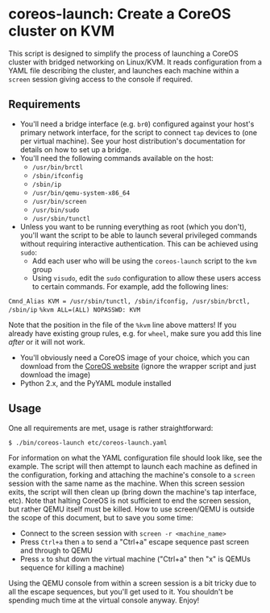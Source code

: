 # coreos-launch: Create a CoreOS cluster on KVM

This script is designed to simplify the process of launching a CoreOS cluster with bridged networking on Linux/KVM. It reads configuration from a YAML file describing the cluster, and launches each machine within a ```screen``` session giving access to the console if required.

## Requirements

 * You'll need a bridge interface (e.g. ```br0```) configured against your host's primary network interface, for the script to connect ```tap``` devices to (one per virtual machine). See your host distribution's documentation for details on how to set up a bridge.
 * You'll need the following commands available on the host:
   - ```/usr/bin/brctl```
   - ```/sbin/ifconfig```
   - ```/sbin/ip```
   - ```/usr/bin/qemu-system-x86_64```
   - ```/usr/bin/screen```
   - ```/usr/bin/sudo```
   - ```/usr/sbin/tunctl```
 * Unless you want to be running everything as root (which you don't), you'll want the script to be able to launch several privileged commands without requiring interactive authentication. This can be achieved using ```sudo```:
   - Add each user who will be using the ```coreos-launch``` script to the ```kvm``` group
   - Using ```visudo```, edit the ```sudo``` configuration to allow these users access to certain commands. For example, add the following lines:

```Cmnd_Alias KVM = /usr/sbin/tunctl, /sbin/ifconfig, /usr/sbin/brctl, /sbin/ip```
```%kvm ALL=(ALL) NOPASSWD: KVM```

Note that the position in the file of the ```%kvm``` line above matters! If you already have existing group rules, e.g. for ```wheel```, make sure you add this line *after* or it will not work.
 * You'll obviously need a CoreOS image of your choice, which you can download from the [CoreOS website](https://coreos.com/docs/running-coreos/platforms/qemu/) (ignore the wrapper script and just download the image)
 * Python 2.x, and the PyYAML module installed

## Usage

One all requirements are met, usage is rather straightforward:

```$ ./bin/coreos-launch etc/coreos-launch.yaml```

For information on what the YAML configuration file should look like, see the example. The script will then attempt to launch each machine as defined in the configuration, forking and attaching the machine's console to a ```screen``` session with the same name as the machine. When this screen session exits, the script will then clean up (bring down the machine's tap interface, etc). Note that halting CoreOS is not sufficient to end the screen session, but rather QEMU itself must be killed. How to use screen/QEMU is outside the scope of this document, but to save you some time:

 * Connect to the screen session with ```screen -r <machine_name>```
 * Press ```Ctrl+a``` then ```a``` to send a "Ctrl+a" escape sequence past screen and through to QEMU
 * Press ```x``` to shut down the virtual machine ("Ctrl+a" then "x" is QEMUs sequence for killing a machine)

Using the QEMU console from within a screen session is a bit tricky due to all the escape sequences, but you'll get used to it. You shouldn't be spending much time at the virtual console anyway. Enjoy!
